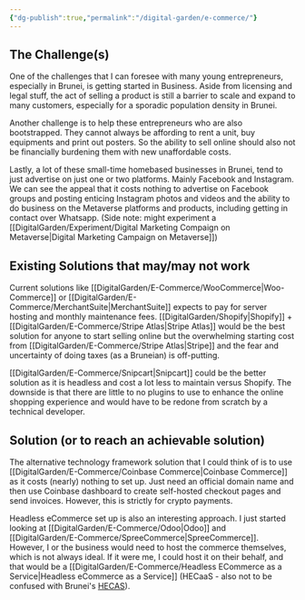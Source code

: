 ```yaml
---
{"dg-publish":true,"permalink":"/digital-garden/e-commerce/"}
---
```



## The Challenge(s)

One of the challenges that I can foresee with many young entrepreneurs, especially in Brunei, is getting started in Business. Aside from licensing and legal stuff, the act of selling a product is still a barrier to scale and expand to many customers, especially for a sporadic population density in Brunei.

Another challenge is to help these entrepreneurs who are also bootstrapped. They cannot always be affording to rent a unit, buy equipments and print out posters. So the ability to sell online should also not be financially burdening them with new unaffordable costs.

Lastly, a lot of these small-time homebased businesses in Brunei, tend to just advertise on just one or two platforms. Mainly Facebook and Instagram. We can see the appeal that it costs nothing to advertise on Facebook groups and posting enticing Instagram photos and videos and the ability to do business on the Metaverse platforms and products, including getting in contact over Whatsapp. (Side note: might experiment a [[DigitalGarden/Experiment/Digital Marketing Compaign on Metaverse\|Digital Marketing Campaign on Metaverse]])


## Existing Solutions that may/may not work

Current solutions like [[DigitalGarden/E-Commerce/WooCommerce\|Woo-Commerce]] or [[DigitalGarden/E-Commerce/MerchantSuite\|MerchantSuite]] expects to pay for server hosting and monthly maintenance fees. [[DigitalGarden/Shopify\|Shopify]] + [[DigitalGarden/E-Commerce/Stripe Atlas\|Stripe Atlas]] would be the best solution for anyone to start selling online but the overwhelming starting cost from [[DigitalGarden/E-Commerce/Stripe Atlas\|Stripe]] and the fear and uncertainty of doing taxes (as a Bruneian) is off-putting.

[[DigitalGarden/E-Commerce/Snipcart\|Snipcart]] could be the better solution as it is headless and cost a lot less to maintain versus Shopify. The downside is that there are little to no plugins to use to enhance the online shopping experience and would have to be redone from scratch by a technical developer.

## Solution (or to reach an achievable solution)

The alternative technology framework solution that I could think of is to use [[DigitalGarden/E-Commerce/Coinbase Commerce\|Coinbase Commerce]] as it costs (nearly) nothing to set up. Just need an official domain name and then use Coinbase dashboard to create self-hosted checkout pages and send invoices. However, this is strictly for crypto payments.

Headless eCommerce set up is also an interesting approach. I just started looking at [[DigitalGarden/E-Commerce/Odoo\|Odoo]] and [[DigitalGarden/E-Commerce/SpreeCommerce\|SpreeCommerce]]. However, I or the business would need to host the commerce themselves, which is not always ideal. If it were me, I could host it on their behalf, and that would be a [[DigitalGarden/E-Commerce/Headless ECommerce as a Service\|Headless eCommerce as a Service]] (HECaaS - also not to be confused with Brunei's [HECAS](https://www.hecas.moe.gov.bn/)).